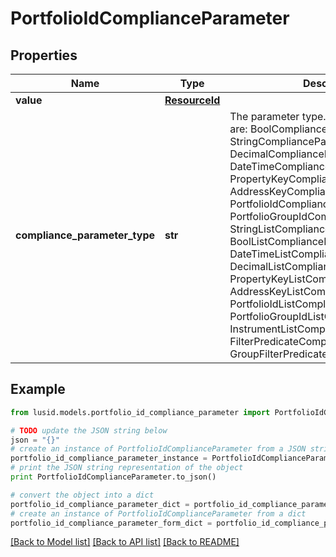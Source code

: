 # PortfolioIdComplianceParameter


## Properties
Name | Type | Description | Notes
------------ | ------------- | ------------- | -------------
**value** | [**ResourceId**](ResourceId.md) |  | 
**compliance_parameter_type** | **str** | The parameter type. The available values are: BoolComplianceParameter, StringComplianceParameter, DecimalComplianceParameter, DateTimeComplianceParameter, PropertyKeyComplianceParameter, AddressKeyComplianceParameter, PortfolioIdComplianceParameter, PortfolioGroupIdComplianceParameter, StringListComplianceParameter, BoolListComplianceParameter, DateTimeListComplianceParameter, DecimalListComplianceParameter, PropertyKeyListComplianceParameter, AddressKeyListComplianceParameter, PortfolioIdListComplianceParameter, PortfolioGroupIdListComplianceParameter, InstrumentListComplianceParameter, FilterPredicateComplianceParameter, GroupFilterPredicateComplianceParameter | 

## Example

```python
from lusid.models.portfolio_id_compliance_parameter import PortfolioIdComplianceParameter

# TODO update the JSON string below
json = "{}"
# create an instance of PortfolioIdComplianceParameter from a JSON string
portfolio_id_compliance_parameter_instance = PortfolioIdComplianceParameter.from_json(json)
# print the JSON string representation of the object
print PortfolioIdComplianceParameter.to_json()

# convert the object into a dict
portfolio_id_compliance_parameter_dict = portfolio_id_compliance_parameter_instance.to_dict()
# create an instance of PortfolioIdComplianceParameter from a dict
portfolio_id_compliance_parameter_form_dict = portfolio_id_compliance_parameter.from_dict(portfolio_id_compliance_parameter_dict)
```
[[Back to Model list]](../README.md#documentation-for-models) [[Back to API list]](../README.md#documentation-for-api-endpoints) [[Back to README]](../README.md)


